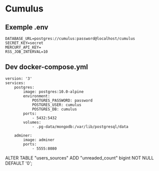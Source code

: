# Cumulus

## Exemple .env
```
DATABASE_URL=postgres://cumulus:password@localhost/cumulus
SECRET_KEY=secret
MERCURY_API_KEY=
RSS_JOB_INTERVAL=10
```

## Dev docker-compose.yml
```
version: '3'
services:
    postgres:
        image: postgres:10.0-alpine
        environment:
            POSTGRES_PASSWORD: password
            POSTGRES_USER: cumulus
            POSTGRES_DB: cumulus
        ports:
            - 5432:5432
        volumes:
            - .pg-data/mongodb:/var/lib/postgresql/data

    adminer:
        image: adminer
        ports:
            - 5555:8080
```

ALTER TABLE "users_sources"
ADD "unreaded_count" bigint NOT NULL DEFAULT '0';
